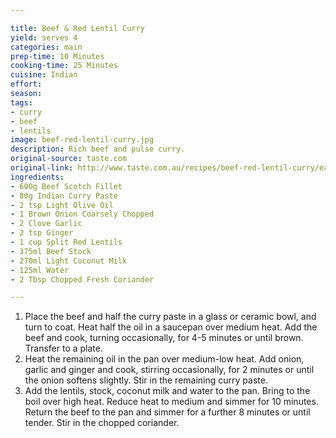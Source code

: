 ```yaml
---

title: Beef & Red Lentil Curry
yield: serves 4
categories: main
prep-time: 10 Minutes
cooking-time: 25 Minutes
cuisine: Indian
effort:
season:
tags:
- curry
- beef
- lentils
image: beef-red-lentil-curry.jpg
description: Rich beef and pulse curry.
original-source: taste.com
original-link: http://www.taste.com.au/recipes/beef-red-lentil-curry/ea9fa252-b027-4259-83c5-36b567bbf7ec
ingredients:
- 600g Beef Scotch Fillet
- 80g Indian Curry Paste
- 2 tsp Light Olive Oil
- 1 Brown Onion Coarsely Chopped
- 2 Clove Garlic
- 2 tsp Ginger
- 1 cup Split Red Lentils
- 375ml Beef Stock
- 270ml Light Coconut Milk
- 125ml Water
- 2 Tbsp Chopped Fresh Coriander

---
```


1. Place the beef and half the curry paste in a glass or ceramic bowl, and turn to coat. Heat half the oil in a saucepan over medium heat. Add the beef and cook, turning occasionally, for 4-5 minutes or until brown. Transfer to a plate.
2. Heat the remaining oil in the pan over medium-low heat. Add onion, garlic and ginger and cook, stirring occasionally, for 2 minutes or until the onion softens slightly. Stir in the remaining curry paste.
3. Add the lentils, stock, coconut milk and water to the pan. Bring to the boil over high heat. Reduce heat to medium and simmer for 10 minutes. Return the beef to the pan and simmer for a further 8 minutes or until tender. Stir in the chopped coriander.
